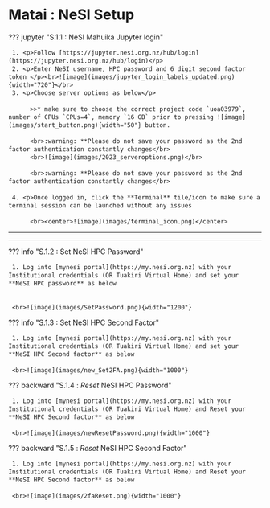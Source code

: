 # Matai : NeSI Setup

??? jupyter "S.1.1 : NeSI Mahuika Jupyter login"


     1. <p>Follow [https://jupyter.nesi.org.nz/hub/login](https://jupyter.nesi.org.nz/hub/login)</p>
     2. <p>Enter NeSI username, HPC password and 6 digit second factor token </p><br>![image](images/jupyter_login_labels_updated.png){width="720"}</br>
     3. <p>Choose server options as below</p>
     
          >>* make sure to choose the correct project code `uoa03979`, number of CPUs `CPUs=4`, memory `16 GB` prior to pressing ![image](images/start_button.png){width="50"} button.
          
          <br>:warning: **Please do not save your password as the 2nd factor authentication constantly changes</br>
          <br>![image](images/2023_serveroptions.png)</br>
          
          <br>:warning: **Please do not save your password as the 2nd factor authentication constantly changes</br>

     4. <p>Once logged in, click the **Terminal** tile/icon to make sure a terminal session can be launched without any issues

          <br><center>![image](images/terminal_icon.png)</center>

 - - - 
 - - - 

??? info "S.1.2 : Set NeSI HPC Password"
     
     1. Log into [mynesi portal](https://my.nesi.org.nz) with your Institutional credentials (OR Tuakiri Virtual Home) and set your **NeSI HPC password** as below


     <br>![image](images/SetPassword.png){width="1200"}

??? info "S.1.3 : Set NeSI HPC Second Factor"

     1. Log into [mynesi portal](https://my.nesi.org.nz) with your Institutional credentials (OR Tuakiri Virtual Home) and set your **NeSI HPC Second factor** as below

     <br>![image](images/new_Set2FA.png){width="1000"}

??? backward "S.1.4 : _Reset_ NeSI HPC Password"

     1. Log into [mynesi portal](https://my.nesi.org.nz) with your Institutional credentials (OR Tuakiri Virtual Home) and Reset your **NeSI HPC Second factor** as below

     <br>![image](images/newResetPassword.png){width="1000"}

??? backward "S.1.5 : _Reset_ NeSI HPC Second Factor"

     1. Log into [mynesi portal](https://my.nesi.org.nz) with your Institutional credentials (OR Tuakiri Virtual Home) and Reset your **NeSI HPC Second factor** as below

     <br>![image](images/2faReset.png){width="1000"}
